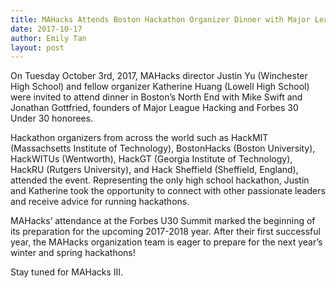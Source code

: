 ```yaml
---
title: MAHacks Attends Boston Hackathon Organizer Dinner with Major League Hacking Founders
date: 2017-10-17
author: Emily Tan
layout: post
---
```


On Tuesday October 3rd, 2017, MAHacks director Justin Yu (Winchester High School) and fellow organizer Katherine Huang (Lowell High School) were invited to attend dinner in Boston’s North End with Mike Swift and Jonathan Gottfried, founders of Major League Hacking and Forbes 30 Under 30 honorees. 

Hackathon organizers from across the world such as HackMIT (Massachsetts Institute of Technology), BostonHacks (Boston University), HackWITUs (Wentworth), HackGT (Georgia Institute of Technology), HackRU (Rutgers University), and Hack Sheffield (Sheffield, England), attended the event. Representing the only high school hackathon, Justin and Katherine took the opportunity to connect with other passionate leaders and receive advice for running hackathons.

MAHacks’ attendance at the Forbes U30 Summit marked the beginning of its preparation for the upcoming 2017-2018 year. After their first successful year, the MAHacks organization team is eager to prepare for the next year’s winter and spring hackathons! 

Stay tuned for MAHacks III.


